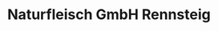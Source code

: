 ---
title: "Naturfleisch GmbH Rennsteig"
url: /koenigsee-rottenbach/naturfleisch-gmbh-rennsteig/
shop: Metzgerei
---